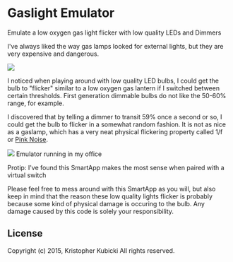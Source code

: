 # Gaslight Emulator
Emulate a low oxygen gas light flicker with low quality LEDs and Dimmers

I've always liked the way gas lamps looked for external lights, but they are very expensive and dangerous. 

<img src='http://carolinalanterns.com/images/t560x560/content_14.jpg'>

I noticed when playing around with low quality LED bulbs, I could get the bulb to "flicker" similar to a low oxygen gas lantern if I switched between certain thresholds.  First generation dimmable bulbs do not like the 50-60% range, for example. 

I discovered that by telling a dimmer to transit 59% once a second or so, I could get the bulb to flicker in a somewhat random fashion.  It is not as nice as a gaslamp, which has a very neat physical flickering property called 1/f or <a href='http://en.wikipedia.org/wiki/Pink_noise'>Pink Noise</a>.

<img src='https://cloud.githubusercontent.com/assets/478212/6945638/bb83e246-d860-11e4-8ae1-c1e445d63591.gif'>
Emulator running in my office

Protip: I've found this SmartApp makes the most sense when paired with a virtual switch

Please feel free to mess around with this SmartApp as you will, but also keep in mind that the reason these low quality lights flicker is probably because some kind of physical damage is occuring to the bulb.  Any damage caused by this code is solely your responsibility. 

License
-------
Copyright (c) 2015, Kristopher Kubicki
All rights reserved.
